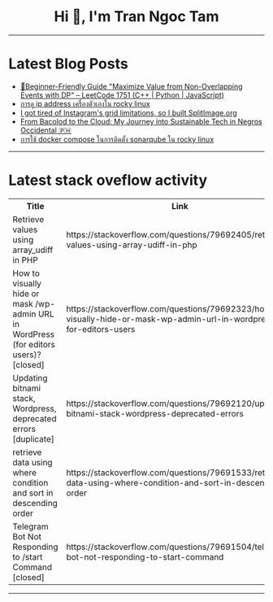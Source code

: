 <h1 align="center">Hi 👋, I'm Tran Ngoc Tam</h1>

---

# Latest Blog Posts 
<!-- BLOG-POST-LIST:START -->
- [🧌Beginner-Friendly Guide &quot;Maximize Value from Non-Overlapping Events with DP&quot; – LeetCode 1751 &lpar;C++ | Python | JavaScript&rpar;](https://dev.to/om_shree_0709/beginner-friendly-guide-maximize-value-from-non-overlapping-events-with-dp-leetcode-1751-c-384p)
- [การดู ip address เครื่องตัวเองใน rocky linux](https://dev.to/cross1308/kaarduu-ip-address-ekhruuengtawengain-rocky-linux-4nhk)
- [I got tired of Instagram&#39;s grid limitations, so I built SplitImage.org](https://dev.to/christianhappygo/i-got-tired-of-instagrams-grid-limitations-so-i-built-splitimageorg-4knk)
- [From Bacolod to the Cloud: My Journey into Sustainable Tech in Negros Occidental 🇵🇭](https://dev.to/cottancandy1217/from-bacolod-to-the-cloud-my-journey-into-sustainable-tech-in-negros-occidental-2bdb)
- [การใช้ docker compose ในการติดตั้ง sonarqube ใน rocky linux](https://dev.to/cross1308/kaaraich-docker-compose-ainkaartidtang-sonarqube-ain-rocky-linux-2ce5)
<!-- BLOG-POST-LIST:END -->

---

# Latest stack oveflow activity
<table>
  <tr><th>Title</th><th>Link</th></tr>
  <!-- STACKOVERFLOW:START --><tr><td>Retrieve values using array_udiff in PHP</td><td>https://stackoverflow.com/questions/79692405/retrieve-values-using-array-udiff-in-php</td></tr><tr><td>How to visually hide or mask /wp-admin URL in WordPress &lpar;for editors users&rpar;? [closed]</td><td>https://stackoverflow.com/questions/79692323/how-to-visually-hide-or-mask-wp-admin-url-in-wordpress-for-editors-users</td></tr><tr><td>Updating bitnami stack, Wordpress, deprecated errors [duplicate]</td><td>https://stackoverflow.com/questions/79692120/updating-bitnami-stack-wordpress-deprecated-errors</td></tr><tr><td>retrieve data using where condition and sort in descending order</td><td>https://stackoverflow.com/questions/79691533/retrieve-data-using-where-condition-and-sort-in-descending-order</td></tr><tr><td>Telegram Bot Not Responding to /start Command [closed]</td><td>https://stackoverflow.com/questions/79691504/telegram-bot-not-responding-to-start-command</td></tr><!-- STACKOVERFLOW:END -->
</table>

---


